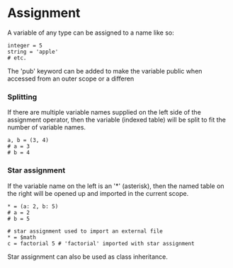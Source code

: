 # **Assignment**
A variable of any type can be assigned to a name like so:
```oca
integer = 5
string = 'apple'
# etc.
```

The 'pub' keyword can be added to make the variable public when accessed from
an outer scope or a differen

### **Splitting**
If there are multiple variable names supplied on the left side of the assignment
operator, then the variable (indexed table) will be split to fit the number of
variable names.
```oca
a, b = (3, 4)
# a = 3
# b = 4
```

### **Star assignment**
If the variable name on the left is an '\*' (asterisk), then the named table on
the right will be opened up and imported in the current scope.
```oca
* = (a: 2, b: 5)
# a = 2
# b = 5

# star assignment used to import an external file
* = $math
c = factorial 5 # 'factorial' imported with star assignment
```

Star assignment can also be used as class inheritance.
